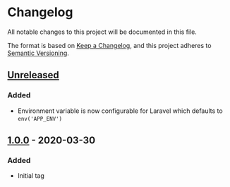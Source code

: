 # Changelog
All notable changes to this project will be documented in this file.

The format is based on [Keep a Changelog](https://keepachangelog.com/en/1.0.0/),
and this project adheres to [Semantic Versioning](https://semver.org/spec/v2.0.0.html).

## [Unreleased]
### Added
- Environment variable is now configurable for Laravel which defaults to `env('APP_ENV')`

## [1.0.0] - 2020-03-30
### Added
- Initial tag

[Unreleased]: https://github.com/netsells/netsells-logger-php/compare/v1.0.0...HEAD
[1.0.0]: https://github.com/netsells/netsells-logger-php/releases/tag/v1.0.0
[1.0.1]: https://github.com/netsells/netsells-logger-php/releases/tag/v1.0.1